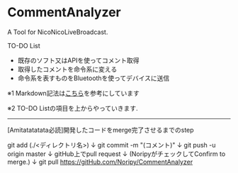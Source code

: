 # CommentAnalyzer
A Tool for NicoNicoLiveBroadcast.

TO-DO List

- 既存のソフト又はAPIを使ってコメント取得
- 取得したコメントを命令系に変える
- 命令系を表すものをBluetoothを使ってデバイスに送信

※1 Markdown記法は[こちら](http://qiita.com/Qiita/items/c686397e4a0f4f11683d)を参考にしています

※2 TO-DO Listの項目を上からやっていきます.

--------------------------------------------------------------------------------------------------------------------------------------
[Amitatatatata必読]開発したコードをmerge完了させるまでのstep

git add (./<ディレクトリ名>)
↓
git commit -m "(コメント)"
↓
git push -u origin master
↓
gitHub上でpull request
↓
(NoripyがチェックしてConfirm to merge.)
↓
git pull https://gitHub.com/Noripy/CommentAnalyzer

